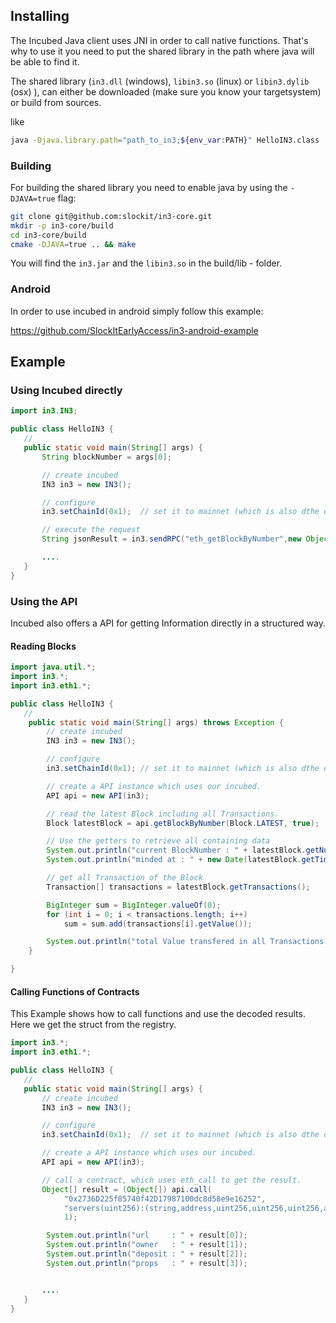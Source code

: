 ## Installing



The Incubed Java client uses JNI in order to call native functions. That's why to use it you need to put the shared library in the path where java will be able to find it. 

The shared library (`in3.dll` (windows), `libin3.so` (linux) or `libin3.dylib` (osx) ), can either be downloaded (make sure you know your targetsystem) or build from sources.

like

```sh
java -Djava.library.path="path_to_in3;${env_var:PATH}" HelloIN3.class
```


###  Building

For building the shared library you need to enable java by using the `-DJAVA=true` flag:

```sh
git clone git@github.com:slockit/in3-core.git
mkdir -p in3-core/build
cd in3-core/build
cmake -DJAVA=true .. && make
```

You will find the `in3.jar` and the `libin3.so` in the build/lib - folder.

### Android

In order to use incubed in android simply follow this example:

https://github.com/SlockItEarlyAccess/in3-android-example


## Example

### Using Incubed directly

```java
import in3.IN3;

public class HelloIN3 {  
   // 
   public static void main(String[] args) {
       String blockNumber = args[0]; 

       // create incubed
       IN3 in3 = new IN3();

       // configure
       in3.setChainId(0x1);  // set it to mainnet (which is also dthe default)

       // execute the request
       String jsonResult = in3.sendRPC("eth_getBlockByNumber",new Object[]{ blockNumber ,true});

       ....
   }
}
```

### Using the API

Incubed also offers a API for getting Information directly in a structured way.

#### Reading Blocks


```java
import java.util.*;
import in3.*;
import in3.eth1.*;

public class HelloIN3 {  
   // 
    public static void main(String[] args) throws Exception {
        // create incubed
        IN3 in3 = new IN3();

        // configure
        in3.setChainId(0x1); // set it to mainnet (which is also dthe default)

        // create a API instance which uses our incubed.
        API api = new API(in3);

        // read the latest Block including all Transactions.
        Block latestBlock = api.getBlockByNumber(Block.LATEST, true);

        // Use the getters to retrieve all containing data
        System.out.println("current BlockNumber : " + latestBlock.getNumber());
        System.out.println("minded at : " + new Date(latestBlock.getTimeStamp()) + " by " + latestBlock.getAuthor());

        // get all Transaction of the Block
        Transaction[] transactions = latestBlock.getTransactions();

        BigInteger sum = BigInteger.valueOf(0);
        for (int i = 0; i < transactions.length; i++)
            sum = sum.add(transactions[i].getValue());

        System.out.println("total Value transfered in all Transactions : " + sum + " wei");
    }

}
```


#### Calling Functions of Contracts

This Example shows how to call functions and use the decoded results. Here we get the struct from the registry.


```java
import in3.*;
import in3.eth1.*;

public class HelloIN3 {  
   // 
   public static void main(String[] args) {
       // create incubed
       IN3 in3 = new IN3();

       // configure
       in3.setChainId(0x1);  // set it to mainnet (which is also dthe default)

       // create a API instance which uses our incubed.
       API api = new API(in3);

       // call a contract, which uses eth_call to get the result. 
       Object[] result = (Object[]) api.call(                                   // call a function of a contract
            "0x2736D225f85740f42D17987100dc8d58e9e16252",                       // address of the contract
            "servers(uint256):(string,address,uint256,uint256,uint256,address)",// function signature
            1);                                                                 // first argument, which is the index of the node we are looking for.

        System.out.println("url     : " + result[0]);
        System.out.println("owner   : " + result[1]);
        System.out.println("deposit : " + result[2]);
        System.out.println("props   : " + result[3]);


       ....
   }
}
```

